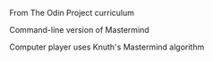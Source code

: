 From The Odin Project curriculum

Command-line version of Mastermind

Computer player uses Knuth's Mastermind algorithm
